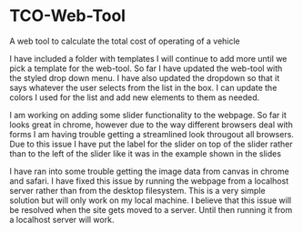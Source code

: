# TCO-Web-Tool
A web tool to calculate the total cost of operating of a vehicle

I have included a folder with templates I will continue to add more until we pick a template for the web-tool. So far I have updated the web-tool with the styled drop down menu. I have also updated the dropdown so that it says whatever the user selects from the list in the box. I can update the colors I used for the list and add new elements to them as needed. 

I am working on adding some slider functionality to the webpage. So far it looks great in chrome, however due to the way different browsers deal with forms I am having trouble getting a streamlined look througout all browsers. Due to this issue I have put the label for the slider on top of the slider rather than to the left of the slider like it was in the example shown in the slides

I have ran into some trouble getting the image data from canvas in chrome and safari. I have fixed this issue by running the webpage from a localhost server rather than from the desktop filesystem. This is a very simple solution but will only work on my local machine. I believe that this issue will be resolved when the site gets moved to a server. Until then running it from a localhost server will work.
